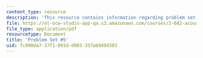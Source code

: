 ```yaml
---
content_type: resource
description: 'This resource contains information regarding problem set #5.'
file: https://ol-ocw-studio-app-qa.s3.amazonaws.com/courses/2-682-acoustical-oceanography-spring-2012/fc090da737f1091dd983337ab9494383_MIT2_682S12_Homework5.pdf
file_type: application/pdf
resourcetype: Document
title: 'Problem Set #5'
uid: fc090da7-37f1-091d-d983-337ab9494383
---
```

